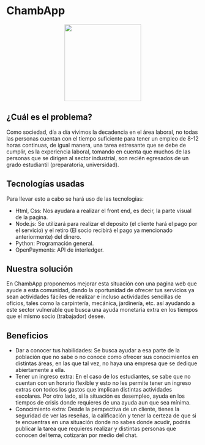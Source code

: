 # ChambApp
<p align="center">
  <img src="https://export-download.canva.com/T7B1I/DAGzWrT7B1I/7/0/0001-7153320897087254043.jpg?X-Amz-Algorithm=AWS4-HMAC-SHA256&X-Amz-Credential=AKIAQYCGKMUH5AO7UJ26%2F20250919%2Fus-east-1%2Fs3%2Faws4_request&X-Amz-Date=20250919T113210Z&X-Amz-Expires=38348&X-Amz-Signature=77da24ab07fe4ef3abebcddc80260d77fde2ed395145a08000ee7cd4a23f56d4&X-Amz-SignedHeaders=host&response-content-disposition=attachment%3B%20filename%2A%3DUTF-8%27%27Chamba.jpg&response-expires=Fri%2C%2019%20Sep%202025%2022%3A11%3A18%20GMT" width="200">
  
## ¿Cuál es el problema?
  
Como sociedad, día a día vivimos la decadencia en el área laboral, no todas las personas cuentan con el tiempo suficiente para tener un empleo de 8-12 horas continuas, de igual manera, una tarea estresante que se debe de cumplir, es la experiencia laboral, tomando en cuenta que muchos de las personas que se dirigen al sector industrial, son recién egresados de un grado estudiantil (preparatoria, universidad). 

## Tecnologías usadas

Para llevar esto a cabo se hará uso de las tecnologías: 
- Html, Css: Nos ayudara a realizar el front end, es decir, la parte visual de la pagina.
- Node.js: Se utilizará para realizar el deposito (el cliente hará el pago por el servicio) y el retiro (El socio recibirá el pago ya mencionado anteriormente) del dinero.
- Python: Programación general.
- OpenPayments: API de interledger.

## Nuestra solución

En ChambApp proponemos mejorar esta situación con una pagina web que ayude a esta comunidad, dando la oportunidad de ofrecer tus servicios ya sean actividades fáciles de realizar e incluso actividades sencillas de oficios, tales como la carpintería, mecánica, jardinería, etc. así ayudando a este sector vulnerable que busca una ayuda monetaria extra en los tiempos que el mismo socio (trabajador) desee. 

## Beneficios

- Dar a conocer tus habilidades: Se busca ayudar a esa parte de la población que no sabe o no conoce como ofrecer sus conocimientos en distintas áreas, en las que tal vez, no haya una empresa que se dedique abiertamente a ella. 
- Tener un ingreso extra: En el caso de los estudiantes, se sabe que no cuentan con un horario flexible y esto no les permite tener un ingreso extras con todos los gastos que implican distintas actividades escolares. Por otro lado, si la situación es desempleo, ayuda en los tiempos de crisis donde requieres de una ayuda aun que sea mínima.
- Conocimiento extra: Desde la perspectiva de un cliente, tienes la seguridad de ver las reseñas, la calificación y tener la certeza de que si te encuentras en una situación donde no sabes donde acudir, podrás publicar la tarea que requieres realizar y distintas personas que conocen del tema, cotizarán por medio del chat.

